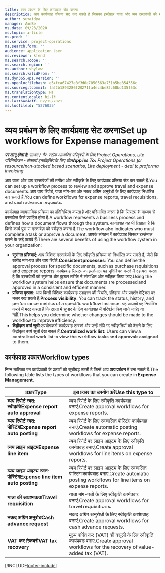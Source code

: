 ```yaml
---
title: व्यय प्रबंधन के लिए कार्यप्रवाह सेट करना
description: आप कार्यप्रवाह प्रक्रिया सेट कर सकते हैं जिसका इस्तेमाल यात्रा और व्यय दस्तावेजों की समीक्षा और स्वीकृत करने के लिए किया जाता है.
author: suvaidya
manager: AnnBe
ms.date: 09/23/2020
ms.topic: article
ms.prod: ''
ms.service: project-operations
ms.search.form: ''
audience: Application User
ms.reviewer: kfend
ms.search.scope: ''
ms.search.region: ''
ms.author: shylaw
ms.search.validFrom: ''
ms.dyn365.ops.version: ''
ms.openlocfilehash: e54fca67427e8f3d0e7050563a751b5be354356c
ms.sourcegitcommit: fa32b1893286f20271fa4ec4be8fc68bd135f53c
ms.translationtype: HT
ms.contentlocale: hi-IN
ms.lasthandoff: 02/15/2021
ms.locfileid: "5276035"
---
```

# <a name="set-up-workflows-for-expense-management"></a><span data-ttu-id="356e1-103">व्यय प्रबंधन के लिए कार्यप्रवाह सेट करना</span><span class="sxs-lookup"><span data-stu-id="356e1-103">Set up workflows for Expense management</span></span>

<span data-ttu-id="356e1-104">_**पर लागू होता है:** साधन / गैर-स्टॉक आधारित परिदृश्यों के लिए Project Operations, Lite परिनियोजन - प्रोफार्मा इनवॉइसिंग के लिए डील_</span><span class="sxs-lookup"><span data-stu-id="356e1-104">_**Applies To:** Project Operations for resource/non-stocked based scenarios, Lite deployment - deal to proforma invoicing_</span></span>

<span data-ttu-id="356e1-105">आप यात्रा और व्यय दस्तावेजों की समीक्षा और स्वीकृति के लिए कार्यप्रवाह प्रक्रिया सेट कर सकते हैं.</span><span class="sxs-lookup"><span data-stu-id="356e1-105">You can set up a workflow process to review and approve travel and expense documents.</span></span> <span data-ttu-id="356e1-106">आप व्यय रिपोर्ट, यात्रा मांग-पत्र और नकद अग्रिम अनुरोधों के लिए कार्यप्रवाह निर्धारित कर सकते हैं.</span><span class="sxs-lookup"><span data-stu-id="356e1-106">You can define workflows for expense reports, travel requisitions, and cash advance requests.</span></span>

<span data-ttu-id="356e1-107">कार्यप्रवाह व्यावसायिक प्रक्रिया का प्रतिनिधित्व करता है और परिभाषित करता है कि सिस्टम के माध्यम से दस्तावेज़ कैसे प्रवाहित होता है.</span><span class="sxs-lookup"><span data-stu-id="356e1-107">A workflow represents a business process and defines how a document flows through the system.</span></span> <span data-ttu-id="356e1-108">कार्यप्रवाह यह भी दिखाता है कि किसे कार्य पूरा या दस्तावेज़ को स्वीकृत करना है.</span><span class="sxs-lookup"><span data-stu-id="356e1-108">The workflow also indicates who must complete a task or approve a document.</span></span> <span data-ttu-id="356e1-109">आपके संगठन में कार्यप्रवाह सिस्टम इस्तेमाल करने के कई फ़ायदे हैं:</span><span class="sxs-lookup"><span data-stu-id="356e1-109">There are several benefits of using the workflow system in your organization:</span></span>

- <span data-ttu-id="356e1-110">**सुसंगत प्रक्रियाएं**: आप विशिष्ट दस्तावेजों के लिए स्वीकृति प्रक्रिया को निर्धारित कर सकते हैं, जैसे कि खरीद मांग-पत्र और व्यय रिपोर्ट.</span><span class="sxs-lookup"><span data-stu-id="356e1-110">**Consistent processes**: You can define the approval process for specific documents, such as purchase requisitions and expense reports.</span></span> <span data-ttu-id="356e1-111">कार्यप्रवाह सिस्टम का इस्तेमाल यह सुनिश्चित करने में सहायता करता है कि दस्तावेजों को सुसंगत और कुशल तरीके से संसाधित और स्वीकृत किया जाए.</span><span class="sxs-lookup"><span data-stu-id="356e1-111">Using the workflow system helps ensure that documents are processed and approved in a consistent and efficient manner.</span></span>
- <span data-ttu-id="356e1-112">**प्रक्रिया दृश्यता**: आप किसी विशिष्ट कार्यप्रवाह उदाहरण की स्थिति, इतिहास और प्रदर्शन मेट्रिक्स पर नज़र रख सकते हैं.</span><span class="sxs-lookup"><span data-stu-id="356e1-112">**Process visibility**: You can track the status, history, and performance metrics of a specific workflow instance.</span></span> <span data-ttu-id="356e1-113">यह आपको यह निर्धारित करने में मदद करता है कि दक्षता में सुधार के लिए कार्यप्रवाह में परिवर्तन किए जाने चाहिए या नहीं.</span><span class="sxs-lookup"><span data-stu-id="356e1-113">This helps you determine whether changes should be made to the workflow to improve efficiency.</span></span>
- <span data-ttu-id="356e1-114">**केंद्रीकृत कार्य सूची**:उपयोगकर्ता कार्यप्रवाह टास्कों और उन्हें सौंपे गए स्वीकृतियों को देखने के लिए केंद्रीकृत कार्य सूची देख सकते हैं.</span><span class="sxs-lookup"><span data-stu-id="356e1-114">**Centralized work list**: Users can view a centralized work list to view the workflow tasks and approvals assigned to them.</span></span> 

## <a name="workflow-types"></a><span data-ttu-id="356e1-115">कार्यप्रवाह प्रकार</span><span class="sxs-lookup"><span data-stu-id="356e1-115">Workflow types</span></span>

<span data-ttu-id="356e1-116">निम्न तालिका उन कार्यप्रवाहों के प्रकारों को सूचीबद्ध करती है जिन्हें आप **व्यय प्रबंधन** में बना सकते हैं.</span><span class="sxs-lookup"><span data-stu-id="356e1-116">The following table lists the types of workflows that you can create in **Expense Management**.</span></span>


|              <span data-ttu-id="356e1-117"><strong>प्रकार</strong></span><span class="sxs-lookup"><span data-stu-id="356e1-117"><strong>Type</strong></span></span>              |                   <span data-ttu-id="356e1-118"><strong>इस प्रकार का उपयोग करें</strong></span><span class="sxs-lookup"><span data-stu-id="356e1-118"><strong>Use this type to</strong></span></span>                   |
|-------------------------------------------------|-----------------------------------------------------------------------|
|   <span data-ttu-id="356e1-119"><strong>व्यय रिपोर्ट स्वत: स्वीकृति</strong></span><span class="sxs-lookup"><span data-stu-id="356e1-119"><strong>Expense report auto approval</strong></span></span> |            <span data-ttu-id="356e1-120">व्यय रिपोर्ट के लिए स्वीकृति कार्यप्रवाह बनाएं.</span><span class="sxs-lookup"><span data-stu-id="356e1-120">Create approval workflows for expense reports.</span></span>             |
|  <span data-ttu-id="356e1-121"><strong>व्यय रिपोर्ट स्वत: पोस्टिंग</strong></span><span class="sxs-lookup"><span data-stu-id="356e1-121"><strong>Expense report auto posting</strong></span></span>   |        <span data-ttu-id="356e1-122">व्यय रिपोर्ट के लिए स्वचालित पोस्टिंग कार्यप्रवाह बनाएं.</span><span class="sxs-lookup"><span data-stu-id="356e1-122">Create automatic posting workflows for expense reports.</span></span>        |
|       <span data-ttu-id="356e1-123"><strong>व्यय लाइन आइटम</strong></span><span class="sxs-lookup"><span data-stu-id="356e1-123"><strong>Expense line item</strong></span></span>        |     <span data-ttu-id="356e1-124">व्यय रिपोर्ट पर लाइन आइटम के लिए स्वीकृति कार्यप्रवाह बनाएं.</span><span class="sxs-lookup"><span data-stu-id="356e1-124">Create approval workflows for line items on expense reports.</span></span>      |
| <span data-ttu-id="356e1-125"><strong>व्यय लाइन आइटम स्वत: पोस्टिंग</strong></span><span class="sxs-lookup"><span data-stu-id="356e1-125"><strong>Expense line item auto posting</strong></span></span> | <span data-ttu-id="356e1-126">व्यय रिपोर्ट पर लाइन आइटम के लिए स्वचालित पोस्टिंग कार्यप्रवाह बनाएं.</span><span class="sxs-lookup"><span data-stu-id="356e1-126">Create automatic posting workflows for line items on expense reports.</span></span> |
|       <span data-ttu-id="356e1-127"><strong>यात्रा की आवश्यकता</strong></span><span class="sxs-lookup"><span data-stu-id="356e1-127"><strong>Travel requisition</strong></span></span>       |          <span data-ttu-id="356e1-128">यात्रा मांग-पत्रों के लिए स्वीकृति कार्यप्रवाह बनाएं.</span><span class="sxs-lookup"><span data-stu-id="356e1-128">Create approval workflows for travel requisitions.</span></span>           |
|      <span data-ttu-id="356e1-129"><strong>नकद अग्रिम अनुरोध</strong></span><span class="sxs-lookup"><span data-stu-id="356e1-129"><strong>Cash advance request</strong></span></span>      |         <span data-ttu-id="356e1-130">नकद अग्रिम अनुरोधों के लिए स्वीकृति कार्यप्रवाह बनाएं.</span><span class="sxs-lookup"><span data-stu-id="356e1-130">Create approval workflows for cash advance requests.</span></span>          |
|        <span data-ttu-id="356e1-131"><strong>VAT कर रिकवरी</strong></span><span class="sxs-lookup"><span data-stu-id="356e1-131"><strong>VAT tax recovery</strong></span></span>        | <span data-ttu-id="356e1-132">मूल्य वर्धित कर (VAT) की वसूली के लिए स्वीकृति कार्यप्रवाह बनाएं.</span><span class="sxs-lookup"><span data-stu-id="356e1-132">Create approval workflows for the recovery of value-added tax (VAT).</span></span>  |


[!INCLUDE[footer-include](../includes/footer-banner.md)]